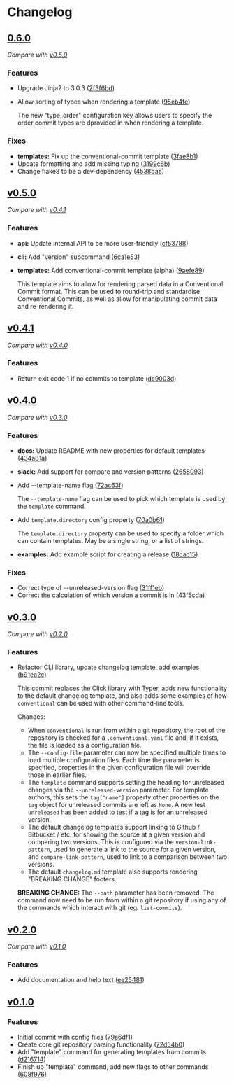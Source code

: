 # Changelog

## [0.6.0](https://github.com/multimac/conventional/tree/0.6.0)
*Compare with [v0.5.0](https://github.com/multimac/conventional/compare/v0.5.0...0.6.0)*

### Features
- Upgrade Jinja2 to 3.0.3 ([2f3f6bd](https://github.com/multimac/conventional/commit/2f3f6bdb38d9921e89082d079e9ab75150287ba0))
- Allow sorting of types when rendering a template ([95eb4fe](https://github.com/multimac/conventional/commit/95eb4fe0b2697679188af7df25531f40bacdc3df))

  The new "type_order" configuration key allows users to specify the order commit types are dprovided in when rendering a template.

### Fixes
- **templates:** Fix up the conventional-commit template ([3fae8b1](https://github.com/multimac/conventional/commit/3fae8b11972558e70378072865d2919dfe368600))
- Update formatting and add missing typing ([3199c6b](https://github.com/multimac/conventional/commit/3199c6bd41d545820db76a29a6c04961b8bbcbb2))
- Change flake8 to be a dev-dependency ([4538ba5](https://github.com/multimac/conventional/commit/4538ba5ba7a0af2908d0a8390d273c0ebac3fce4))

## [v0.5.0](https://github.com/multimac/conventional/tree/v0.5.0)
*Compare with [v0.4.1](https://github.com/multimac/conventional/compare/v0.4.1...v0.5.0)*

### Features
- **api:** Update internal API to be more user-friendly ([cf53788](https://github.com/multimac/conventional/commit/cf53788389e43a0658c6c2fc4e591d45c0d0f090))
- **cli:** Add "version" subcommand ([6ca1e53](https://github.com/multimac/conventional/commit/6ca1e536f1d6d2209cb86dad2b5cd677013afcd1))
- **templates:** Add conventional-commit template (alpha) ([9aefe89](https://github.com/multimac/conventional/commit/9aefe89dd759a29b78ca75cf827f0408a349ea01))

  This template aims to allow for rendering parsed data in
  a Conventional Commit format. This can be used to round-trip and
  standardise Conventional Commits, as well as allow for manipulating
  commit data and re-rendering it.

## [v0.4.1](https://github.com/multimac/conventional/tree/v0.4.1)
*Compare with [v0.4.0](https://github.com/multimac/conventional/compare/v0.4.0...v0.4.1)*

### Features
- Return exit code 1 if no commits to template ([dc9003d](https://github.com/multimac/conventional/commit/dc9003d9e070e77fb813210b06588fee6f74bc7e))

## [v0.4.0](https://github.com/multimac/conventional/tree/v0.4.0)
*Compare with [v0.3.0](https://github.com/multimac/conventional/compare/v0.3.0...v0.4.0)*

### Features
- **docs:** Update README with new properties for default templates ([434a81a](https://github.com/multimac/conventional/commit/434a81a8f646d20425ba88226acb4c0ed468f230))
- **slack:** Add support for compare and version patterns ([2658093](https://github.com/multimac/conventional/commit/26580939308ac2f58a973a8a1baca2b3d4d11ee4))
- Add --template-name flag ([72ac63f](https://github.com/multimac/conventional/commit/72ac63f9f58fab34bcfa9601794c343d8560409b))

  The `--template-name` flag can be used to pick which
  template is used by the `template` command.
- Add `template.directory` config property ([70a0b61](https://github.com/multimac/conventional/commit/70a0b61b58d17aa194bd9a1373fa834f5136a51d))

  The `template.directory` property can be used to specify
  a folder which can contain templates. May be a single string, or a list
  of strings.
- **examples:** Add example script for creating a release ([18cac15](https://github.com/multimac/conventional/commit/18cac153df799aa2d6a9006ec74b72199c0c0810))

### Fixes
- Correct type of --unreleased-version flag ([31ff1eb](https://github.com/multimac/conventional/commit/31ff1ebfeaff75d91944f36f3c84cf1dc2c56e35))
- Correct the calculation of which version a commit is in ([43f5cda](https://github.com/multimac/conventional/commit/43f5cdaf0ba1b1ead249bc165bd72f42e1ac39ce))

## [v0.3.0](https://github.com/multimac/conventional/tree/v0.3.0)
*Compare with [v0.2.0](https://github.com/multimac/conventional/compare/v0.2.0...v0.3.0)*

### Features
- Refactor CLI library, update changelog template, add examples ([b91ea2c](https://github.com/multimac/conventional/commit/b91ea2c1a269fdf2f3c885f5bdc13939cdfde75f))

  This commit replaces the Click library with Typer, adds
  new functionality to the default changelog template, and also adds some
  examples of how `conventional` can be used with other command-line
  tools.

  Changes:
  * When `conventional` is run from within a git repository, the root of
    the repository is checked for a `.conventional.yaml` file and, if it
    exists, the file is loaded as a configuration file.
  * The `--config-file` parameter can now be specified multiple times to
    load multiple configuration files. Each time the parameter is
    specified, properties in the given configuration file will override
    those in earlier files.
  * The `template` command supports setting the heading for unreleased
    changes via the `--unreleased-version` parameter. For template
    authors, this sets the `tag["name"]` property other properties on the
    `tag` object for unreleased commits are left as `None`. A new test
    `unreleased` has been added to test if a tag is for an unreleased
    version.
  * The default changelog templates support linking to Github / Bitbucket
    / etc. for showing the source at a given version and comparing two
    versions. This is configured via the `version-link-pattern`, used to
    generate a link to the source for a given version, and
    `compare-link-pattern`, used to link to a comparison between two
    versions.
  * The default `changelog.md` template also supports rendering "BREAKING
    CHANGE" footers.

  **BREAKING CHANGE:** The `--path` parameter has been removed. The command
  now need to be run from within a git repository if using any of the
  commands which interact with git (eg. `list-commits`).

## [v0.2.0](https://github.com/multimac/conventional/tree/v0.2.0)
*Compare with [v0.1.0](https://github.com/multimac/conventional/compare/v0.1.0...v0.2.0)*

### Features
- Add documentation and help text ([ee25481](https://github.com/multimac/conventional/commit/ee254814ef312cab254fff447d4995fe7e204ff3))

## [v0.1.0](https://github.com/multimac/conventional/tree/v0.1.0)

### Features
- Initial commit with config files ([79a6df1](https://github.com/multimac/conventional/commit/79a6df1f164c3ed2a447aed2168417db43f7c251))
- Create core git repository parsing functionality ([72d54b0](https://github.com/multimac/conventional/commit/72d54b049a2906e707bcd8ac835420f15483c9ad))
- Add "template" command for generating templates from commits ([d216714](https://github.com/multimac/conventional/commit/d216714c3000b3dfa628576335db20e00d70086e))
- Finish up "template" command, add new flags to other commands ([608f976](https://github.com/multimac/conventional/commit/608f976d2a78e5693e021f421e57058730afef37))